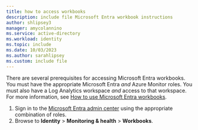 ```yaml
---
title: how to access workbooks
description: include file Microsoft Entra workbook instructions
author: shlipsey3
manager: amycolannino
ms.service: active-directory
ms.workload: identity
ms.topic: include
ms.date: 10/03/2023
ms.author: sarahlipsey
ms.custom: include file
---
```


There are several prerequisites for accessing Microsoft Entra workbooks. You must have the appropriate Microsoft Entra *and* Azure Monitor roles. You must also have a Log Analytics workspace *and* access to that workspace. For more information, see [How to use Microsoft Entra workbooks](./howto-use-workbooks.md#prerequisites).

1. Sign in to the [Microsoft Entra admin center](https://entra.microsoft.com) using the appropriate combination of roles.
1. Browse to **Identity** > **Monitoring & health** > **Workbooks**.